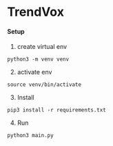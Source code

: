 # TrendVox

#### Setup

1.  create virtual env

`python3 -m venv venv`

2. activate env

`source venv/bin/activate`

3. Install

`pip3 install -r requirements.txt`

4. Run

`python3 main.py`
